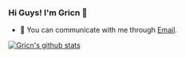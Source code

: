 ### Hi Guys! I'm Gricn 👋 

- 💬 You can communicate with me through [Email](mailto:gricn666@gmail.com).

[comment]: # (- 😄 Sometimes I write a new post in my blog: https://gricn.github.io) 

[![Gricn's github stats](https://github-readme-stats.vercel.app/api?username=gricn&layout=compact&count_private=true&show_icons=true)](https://github.com/anuraghazra/github-readme-stats)
